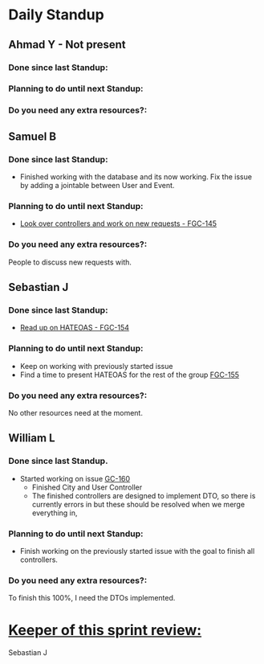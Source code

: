 # Daily Standup

## Ahmad Y - Not present

### Done since last Standup:



### Planning to do until next Standup:



### Do you need any extra resources?:



## Samuel B

### Done since last Standup:

- Finished working with the database and its now working. Fix the issue by adding a jointable between User and Event. 

### Planning to do until next Standup:

- [Look over controllers and work on new requests - FGC-145](https://sebastianjones.atlassian.net/browse/FGC-145)

### Do you need any extra resources?:

People to discuss new requests with. 

## Sebastian J

### Done since last Standup:

- [Read up on HATEOAS - FGC-154](https://sebastianjones.atlassian.net/browse/FGC-154)

### Planning to do until next Standup:

- Keep on working with previously started issue
- Find a time to present HATEOAS for the rest of the group [FGC-155](https://sebastianjones.atlassian.net/browse/FGC-155)

### Do you need any extra resources?:

No other resources need at the moment. 



## William L

### Done since last Standup.

- Started working on issue [GC-160](https://sebastianjones.atlassian.net/browse/FGC-160)
  - Finished City and User Controller
  - The finished controllers are designed to implement DTO, so there is currently errors in but these should be resolved when we merge everything in,

### Planning to do until next Standup:

- Finish working on the previously started issue with the goal to finish all controllers. 



### Do you need any extra resources?:

To finish this 100%, I need the DTOs implemented. 



# **<u>Keeper of this sprint review:</u>**

Sebastian J